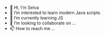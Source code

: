 - 👋 Hi, I’m Selva
- 👀 I’m interested to learn modern Java scripts
- 🌱 I’m currently learning JS
- 💞️ I’m looking to collaborate on ...
- 📫 How to reach me ...

<!---
srilacchu/srilacchu is a ✨ special ✨ repository because its `README.md` (this file) appears on your GitHub profile.
You can click the Preview link to take a look at your changes.
--->
